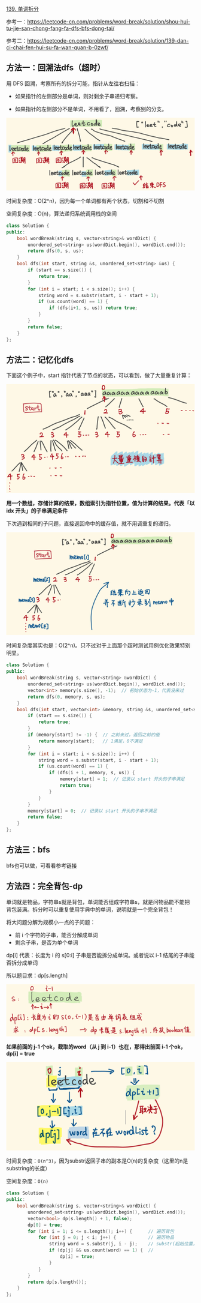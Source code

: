 [139. 单词拆分](https://leetcode-cn.com/problems/word-break/)

参考一：https://leetcode-cn.com/problems/word-break/solution/shou-hui-tu-jie-san-chong-fang-fa-dfs-bfs-dong-tai/

参考二：https://leetcode-cn.com/problems/word-break/solution/139-dan-ci-chai-fen-hui-su-fa-wan-quan-b-0zwf/

## 方法一：回溯法dfs（超时）

用 DFS 回溯，考察所有的拆分可能，指针从左往右扫描：

- 如果指针的左侧部分是单词，则对剩余子串递归考察。

- 如果指针的左侧部分不是单词，不用看了，回溯，考察别的分支。

![](../doc/139-1.png)

时间复杂度：O(2^n)，因为每一个单词都有两个状态，切割和不切割

空间复杂度：O(n)，算法递归系统调用栈的空间

```c++
class Solution {
public:
    bool wordBreak(string s, vector<string>& wordDict) {
        unordered_set<string> us(wordDict.begin(), wordDict.end());
        return dfs(0, s, us);
    }
    bool dfs(int start, string &s, unordered_set<string> &us) {
        if (start == s.size()) {
            return true;
        }
        for (int i = start; i < s.size(); i++) {
            string word = s.substr(start, i - start + 1);
            if (us.count(word) == 1) {
                if (dfs(i+1, s, us)) return true;
            }
        }
        return false;
    }
};
```

## 方法二：记忆化dfs

下面这个例子中，start 指针代表了节点的状态，可以看到，做了大量重复计算：

![](../doc/139-2.png)

**用一个数组，存储计算的结果，数组索引为指针位置，值为计算的结果。代表「以 idx 开头」的子串满足条件**

下次遇到相同的子问题，直接返回命中的缓存值，就不用调重复的递归。

![](../doc/139-3.png)

时间复杂度其实也是：O(2^n)。只不过对于上面那个超时测试用例优化效果特别明显。

```c++
class Solution {
public:
    bool wordBreak(string s, vector<string> &wordDict) {
        unordered_set<string> us(wordDict.begin(), wordDict.end());
        vector<int> memory(s.size(), -1);  // 初始状态为-1，代表没来过
        return dfs(0, memory, s, us);
    }
    bool dfs(int start, vector<int> &memory, string &s, unordered_set<string> &us) {
        if (start == s.size()) {
            return true;
        }
        if (memory[start] != -1) {  // 之前来过，返回之前的值
            return memory[start];   // 1满足，0不满足
        }
        for (int i = start; i < s.size(); i++) {
            string word = s.substr(start, i - start + 1);
            if (us.count(word) == 1) {
                if (dfs(i + 1, memory, s, us)) {
                    memory[start] = 1;  // 记录以 start 开头的子串满足
                    return true;
                }
            }
        }
        memory[start] = 0;  // 记录以 start 开头的子串不满足
        return false;
    }
};
```

## 方法三：bfs

bfs也可以做，可看看参考链接

## 方法四：完全背包-dp

单词就是物品，字符串s就是背包，单词能否组成字符串s，就是问物品能不能把背包装满。拆分时可以重复使用字典中的单词，说明就是一个完全背包！

将大问题分解为规模小一点的子问题：

- 前 i 个字符的子串，能否分解成单词
- 剩余子串，是否为单个单词

dp[i] 代表：长度为 i 的 s[0:i] 子串是否能拆分成单词。或者说以 i-1 结尾的子串能否拆分成单词

所以题目求：dp[s.length]

![](../doc/139-5.png)

**如果前面的 j-1 个ok，截取的word（从 j 到 i-1）也在，那得出前面 i-1 个ok，dp[i] = true**

![](../doc/139-6.png)

时间复杂度：`O(n^3)`，因为substr返回子串的副本是O(n)的复杂度（这里的n是substring的长度）

空间复杂度：`O(n)`

```c++
class Solution {
public:
    bool wordBreak(string s, vector<string>& wordDict) {
        unordered_set<string> us(wordDict.begin(), wordDict.end());
        vector<bool> dp(s.length() + 1, false);
        dp[0] = true;
        for (int i = 1; i <= s.length(); i++) {      // 遍历背包
            for (int j = 0; j < i; j++) {            // 遍历物品
                string word = s.substr(j, i - j);    // substr(起始位置，截取的个数)
                if (dp[j] && us.count(word) == 1) {  // 
                    dp[i] = true;
                }
            }
        }
        return dp[s.length()];
    }
};
```

## 
